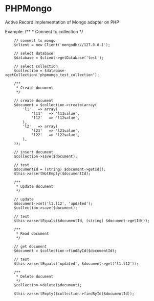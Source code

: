 PHPMongo
========

Active Record implementation of Mongo adapter on PHP

Example:
         /**
         * Connect to collection
         */
        
        // connect to mongo
        $client = new Client('mongodb://127.0.0.1');
        
        // select database
        $database = $client->getDatabase('test');
        
        // select collection
        $collection = $database->getCollection('phpmongo_test_collection');
        
        /**
         * Create document
         */
        
        // create document
        $document = $collection->create(array(
            'l1'   => array(
                'l11'   => 'l11value',
                'l12'   => 'l12value',
            ),
            'l2'   => array(
                'l21'   => 'l21value',
                'l22'   => 'l22value',
            ),
        ));
        
        // insert document
        $collection->save($document);
        
        // test
        $documentId = (string) $document->getId();
        $this->assertNotEmpty($documentId);
        
        /**
         * Update document
         */
        
        // update
        $document->set('l1.l12', 'updated');
        $collection->save($document);
        
        // test
        $this->assertEquals($documentId, (string) $document->getId());
        
        /**
         * Read document
         */
        
        // get document
        $document = $collection->findById($documentId);
                
        // test
        $this->assertEquals('updated', $document->get('l1.l12'));
        
        /**
         * Delete document
         */
        $collection->delete($document);
        
        $this->assertEmpty($collection->findById($documentId));
